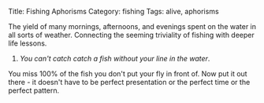 Title: Fishing Aphorisms
Category: fishing
Tags: alive, aphorisms

The yield of many mornings, afternoons, and evenings spent on the water in all sorts of weather. Connecting the seeming triviality of fishing with deeper life lessons.

1. *You can't catch catch a fish without your line in the water*.

You miss 100% of the fish you don't put your fly in front of. Now put it out there - it doesn't have to be perfect presentation or the perfect time or the perfect pattern. 



